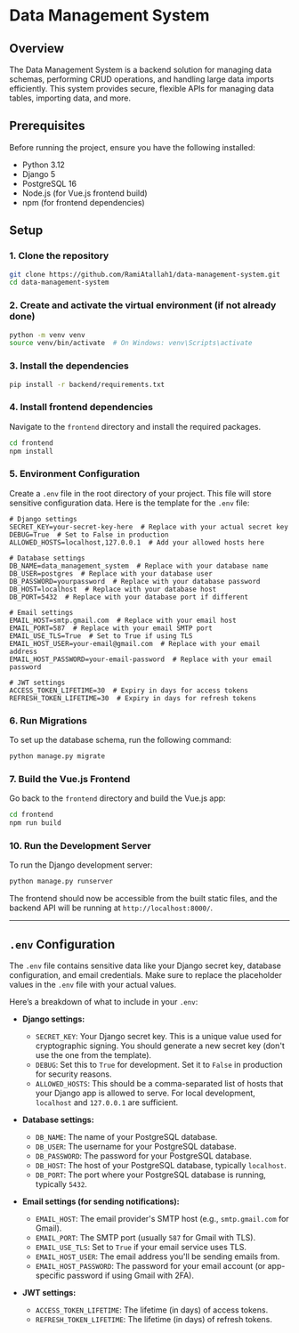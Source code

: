 # Data Management System

## Overview

The Data Management System is a backend solution for managing data schemas, performing CRUD operations, and handling large data imports efficiently. This system provides secure, flexible APIs for managing data tables, importing data, and more.

## Prerequisites

Before running the project, ensure you have the following installed:

- Python 3.12
- Django 5
- PostgreSQL 16
- Node.js (for Vue.js frontend build)
- npm (for frontend dependencies)

## Setup

### 1. Clone the repository

```bash
git clone https://github.com/RamiAtallah1/data-management-system.git
cd data-management-system
```

### 2. Create and activate the virtual environment (if not already done)

```bash
python -m venv venv
source venv/bin/activate  # On Windows: venv\Scripts\activate
```

### 3. Install the dependencies

```bash
pip install -r backend/requirements.txt
```

### 4. Install frontend dependencies

Navigate to the `frontend` directory and install the required packages.

```bash
cd frontend
npm install
```

### 5. Environment Configuration

Create a `.env` file in the root directory of your project. This file will store sensitive configuration data. Here is the template for the `.env` file:

```env
# Django settings
SECRET_KEY=your-secret-key-here  # Replace with your actual secret key
DEBUG=True  # Set to False in production
ALLOWED_HOSTS=localhost,127.0.0.1  # Add your allowed hosts here

# Database settings
DB_NAME=data_management_system  # Replace with your database name
DB_USER=postgres  # Replace with your database user
DB_PASSWORD=yourpassword  # Replace with your database password
DB_HOST=localhost  # Replace with your database host
DB_PORT=5432  # Replace with your database port if different

# Email settings
EMAIL_HOST=smtp.gmail.com  # Replace with your email host
EMAIL_PORT=587  # Replace with your email SMTP port
EMAIL_USE_TLS=True  # Set to True if using TLS
EMAIL_HOST_USER=your-email@gmail.com  # Replace with your email address
EMAIL_HOST_PASSWORD=your-email-password  # Replace with your email password

# JWT settings
ACCESS_TOKEN_LIFETIME=30  # Expiry in days for access tokens
REFRESH_TOKEN_LIFETIME=30  # Expiry in days for refresh tokens
```

### 6. Run Migrations

To set up the database schema, run the following command:

```bash
python manage.py migrate
```

### 7. Build the Vue.js Frontend

Go back to the `frontend` directory and build the Vue.js app:

```bash
cd frontend
npm run build
```

### 10. Run the Development Server

To run the Django development server:

```bash
python manage.py runserver
```

The frontend should now be accessible from the built static files, and the backend API will be running at `http://localhost:8000/`.

---

## `.env` Configuration

The `.env` file contains sensitive data like your Django secret key, database configuration, and email credentials. Make sure to replace the placeholder values in the `.env` file with your actual values.

Here’s a breakdown of what to include in your `.env`:

- **Django settings:**

  - `SECRET_KEY`: Your Django secret key. This is a unique value used for cryptographic signing. You should generate a new secret key (don't use the one from the template).
  - `DEBUG`: Set this to `True` for development. Set it to `False` in production for security reasons.
  - `ALLOWED_HOSTS`: This should be a comma-separated list of hosts that your Django app is allowed to serve. For local development, `localhost` and `127.0.0.1` are sufficient.

- **Database settings:**

  - `DB_NAME`: The name of your PostgreSQL database.
  - `DB_USER`: The username for your PostgreSQL database.
  - `DB_PASSWORD`: The password for your PostgreSQL database.
  - `DB_HOST`: The host of your PostgreSQL database, typically `localhost`.
  - `DB_PORT`: The port where your PostgreSQL database is running, typically `5432`.

- **Email settings (for sending notifications):**

  - `EMAIL_HOST`: The email provider's SMTP host (e.g., `smtp.gmail.com` for Gmail).
  - `EMAIL_PORT`: The SMTP port (usually `587` for Gmail with TLS).
  - `EMAIL_USE_TLS`: Set to `True` if your email service uses TLS.
  - `EMAIL_HOST_USER`: The email address you'll be sending emails from.
  - `EMAIL_HOST_PASSWORD`: The password for your email account (or app-specific password if using Gmail with 2FA).

- **JWT settings:**
  - `ACCESS_TOKEN_LIFETIME`: The lifetime (in days) of access tokens.
  - `REFRESH_TOKEN_LIFETIME`: The lifetime (in days) of refresh tokens.
